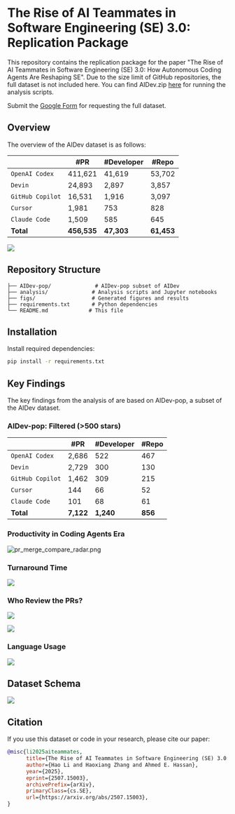 # The Rise of AI Teammates in Software Engineering (SE) 3.0: Replication Package

This repository contains the replication package for the paper "The Rise of AI Teammates in Software Engineering (SE) 3.0: How Autonomous Coding Agents Are Reshaping SE". Due to the size limit of GitHub repositories, the full dataset is not included here. You can find AIDev.zip [here](https://drive.google.com/file/d/12HYEa_4aEsCSi8Q1X-TkOHPiNUJW9FBF/view?usp=drive_link) for running the analysis scripts.

Submit the [Google Form](https://docs.google.com/forms/d/e/1FAIpQLSfXTmX9Az3t1WUrDQSxrIW1kPLLLAK7ANY4Sw7dBbZ2_XiW8A/viewform?usp=sharing&ouid=108962539638518204552) for requesting the full dataset.

## Overview

The overview of the AIDev dataset is as follows:

|           | #PR         | #Developer | #Repo      |
| --------- | ----------- | ---------- | ---------- |
| `OpenAI Codex`   | 411,621     | 41,619     | 53,702     |
| `Devin`   | 24,893      | 2,897      | 3,857      |
| `GitHub Copilot` | 16,531      | 1,916      | 3,097      |
| `Cursor`  | 1,981       | 753        | 828        |
| `Claude Code`  | 1,509       | 585        | 645        |
| **Total** | **456,535** | **47,303** | **61,453** |

![](./figs/pr_cumulative.png)

## Repository Structure

```
├── AIDev-pop/              # AIDev-pop subset of AIDev
├── analysis/              # Analysis scripts and Jupyter notebooks
├── figs/                  # Generated figures and results
├── requirements.txt       # Python dependencies
└── README.md             # This file
```

## Installation

Install required dependencies:

```bash
pip install -r requirements.txt
```

## Key Findings

The key findings from the analysis of are based on AIDev-pop, a subset of the AIDev dataset.

### AIDev-pop: Filtered (>500 stars)

|           | #PR       | #Developer | #Repo   |
| --------- | --------- | ---------- | ------- |
| `OpenAI Codex`   | 2,686     | 522        | 467     |
| `Devin`   | 2,729     | 300        | 130     |
| `GitHub Copilot` | 1,462     | 309        | 215     |
| `Cursor`  | 144       | 66         | 52      |
| `Claude Code`  | 101       | 68         | 61      |
| **Total** | **7,122** | **1,240**  | **856** |


### Productivity in Coding Agents Era

![pr_merge_compare_radar.png](figs%2Fpr_merge_compare_radar.png)

### Turnaround Time

![](figs%2Fturnaround_distribution.png)

### Who Review the PRs?

![](./figs/reviewer_classification_stacked.png)

![](./figs/bot_heatmap.png)

### Language Usage

![](figs%2Ftotal_language_percentages_top.png)

## Dataset Schema

![](figs%2Fdataset_schema.png)

## Citation

If you use this dataset or code in your research, please cite our paper:

```bibtex
@misc{li2025aiteammates,
      title={The Rise of AI Teammates in Software Engineering (SE) 3.0: How Autonomous Coding Agents Are Reshaping Software Engineering}, 
      author={Hao Li and Haoxiang Zhang and Ahmed E. Hassan},
      year={2025},
      eprint={2507.15003},
      archivePrefix={arXiv},
      primaryClass={cs.SE},
      url={https://arxiv.org/abs/2507.15003}, 
}
```
